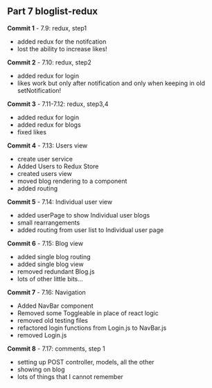 ## Part 7 bloglist-redux

**Commit 1** - 7.9: redux, step1
  - added redux for the notifcation
  - lost the ability to increase likes!

**Commit 2** - 7.10: redux, step2
  - added redux for login
  - likes work but only after notification and only when keeping in old setNotification!

**Commit 3** - 7.11-7.12: redux, step3,4
  - added redux for login
  - added redux for blogs
  - fixed likes

**Commit 4** - 7.13: Users view
  - create user service
  - Added Users to Redux Store
  - created users view
  - moved blog rendering to a component
  - added routing

**Commit 5** - 7.14: Individual user view
  - added userPage to show Individual user blogs
  - small rearrangements
  - added routing from user list to Individual user page

**Commit 6** - 7.15: Blog view
  - added single blog routing
  - added single blog view
  - removed redundant Blog.js
  - lots of other little bits...

**Commit 7** - 7.16: Navigation
  - Added NavBar component
  - Removed some Toggleable in place of react logic
  - removed old testing files
  - refactored login functions from Login.js to NavBar.js
  - removed Login.js

**Commit 8** - 7.17: comments, step 1
  - setting up POST controller, models, all the other
  - showing on blog
  - lots of things that I cannot remember